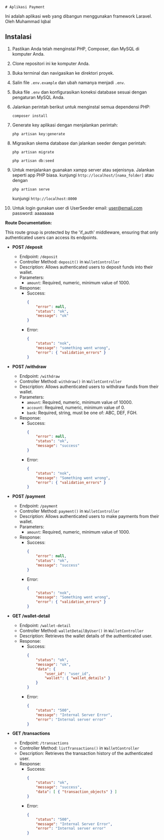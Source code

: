     # Aplikasi Payment

Ini adalah aplikasi web yang dibangun menggunakan framework Laravel.
Oleh Muhammad Iqbal

## Instalasi

1. Pastikan Anda telah menginstal PHP, Composer, dan MySQL di komputer Anda.
2. Clone repositori ini ke komputer Anda.
3. Buka terminal dan navigasikan ke direktori proyek.
4. Salin file `.env.example` dan ubah namanya menjadi `.env`.
5. Buka file `.env` dan konfigurasikan koneksi database sesuai dengan pengaturan MySQL Anda.
6. Jalankan perintah berikut untuk menginstal semua dependensi PHP:

    ```
    composer install
    ```

7. Generate key aplikasi dengan menjalankan perintah:

    ```
    php artisan key:generate
    ```

8. Migrasikan skema database dan jalankan seeder dengan perintah:

    ```
    php artisan migrate
    ```

    ```
    php artisan db:seed
    ```

9. Untuk menjalankan guanakan xampp server atau sejenisnya. Jalankan seperti app PHP biasa. kunjungi `http://localhost/[nama_folder]`
    atau dengan
    ```
    php artisan serve
    ```
    kunjungi `http://localhost:8000` 

10. Untuk login gunakan user di UserSeeder
    email: user@email.com
    password: aaaaaaaa


**Route Documentation:**

This route group is protected by the 'if_auth' middleware, ensuring that only authenticated users can access its endpoints.

- **POST /deposit**
  - Endpoint: `/deposit`
  - Controller Method: `deposit()` in `WalletController`
  - Description: Allows authenticated users to deposit funds into their wallet.
  - Parameters:
    - `amount`: Required, numeric, minimum value of 1000.
  - Response:
    - Success:
      ```json
      {
          "error": null,
          "status": "ok",
          "message": "ok"
      }
      ```
    - Error:
      ```json
      {
          "status": "nok",
          "message": "something went wrong",
          "error": { "validation_errors" }
      }
      ```

- **POST /withdraw**
  - Endpoint: `/withdraw`
  - Controller Method: `withdraw()` in `WalletController`
  - Description: Allows authenticated users to withdraw funds from their wallet.
  - Parameters:
    - `amount`: Required, numeric, minimum value of 10000.
    - `account`: Required, numeric, minimum value of 0.
    - `bank`: Required, string, must be one of: ABC, DEF, FGH.
  - Response:
    - Success:
      ```json
      {
          "error": null,
          "status": "ok",
          "message": "success"
      }
      ```
    - Error:
      ```json
      {
          "status": "nok",
          "message": "Something went wrong",
          "error": { "validation_errors" }
      }
      ```

- **POST /payment**
  - Endpoint: `/payment`
  - Controller Method: `payment()` in `WalletController`
  - Description: Allows authenticated users to make payments from their wallet.
  - Parameters:
    - `amount`: Required, numeric, minimum value of 1000.
  - Response:
    - Success:
      ```json
      {
          "error": null,
          "status": "ok",
          "message": "success"
      }
      ```
    - Error:
      ```json
      {
          "status": "nok",
          "message": "Something went wrong",
          "error": { "validation_errors" }
      }
      ```

- **GET /wallet-detail**
  - Endpoint: `/wallet-detail`
  - Controller Method: `walletDetailByUser()` in `WalletController`
  - Description: Retrieves the wallet details of the authenticated user.
  - Response:
    - Success:
      ```json
      {
          "status": "ok",
          "message": "ok",
          "data": {
              "user_id": "user_id",
              "wallet": { "wallet_details" }
          }
      }
      ```
    - Error:
      ```json
      {
          "status": "500",
          "message": "Internal Server Error",
          "error": "Internal server error"
      }
      ```

- **GET /transactions**
  - Endpoint: `/transactions`
  - Controller Method: `listTransactions()` in `WalletController`
  - Description: Retrieves the transaction history of the authenticated user.
  - Response:
    - Success:
      ```json
      {
          "status": "ok",
          "message": "success",
          "data": [ { "transaction_objects" } ]
      }
      ```
    - Error:
      ```json
      {
          "status": "500",
          "message": "Internal Server Error",
          "error": "Internal server error"
      }
      ```


